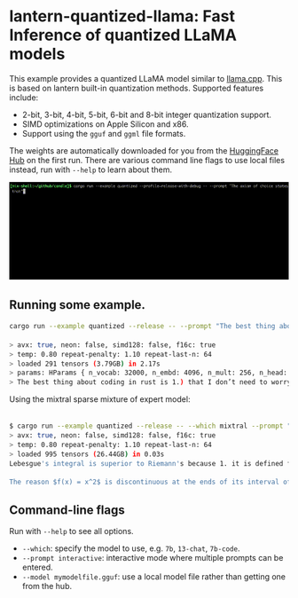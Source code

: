 # lantern-quantized-llama: Fast Inference of quantized LLaMA models

This example provides a quantized LLaMA model similar to
[llama.cpp](https://github.com/ggerganov/llama.cpp). This is based on lantern
built-in quantization methods. Supported features include:

- 2-bit, 3-bit, 4-bit, 5-bit, 6-bit and 8-bit integer quantization support.
- SIMD optimizations on Apple Silicon and x86.
- Support using the `gguf` and `ggml` file formats.

The weights are automatically downloaded for you from the [HuggingFace
Hub](https://huggingface.co/) on the first run. There are various command line
flags to use local files instead, run with `--help` to learn about them.

![Axiom of Choice](./assets/aoc.gif)

## Running some example.

```bash
cargo run --example quantized --release -- --prompt "The best thing about coding in rust is "

> avx: true, neon: false, simd128: false, f16c: true
> temp: 0.80 repeat-penalty: 1.10 repeat-last-n: 64
> loaded 291 tensors (3.79GB) in 2.17s
> params: HParams { n_vocab: 32000, n_embd: 4096, n_mult: 256, n_head: 32, n_layer: 32, n_rot: 128, ftype: 2 }
> The best thing about coding in rust is 1.) that I don’t need to worry about memory leaks, 2.) speed and 3.) my program will compile even on old machines.
```

Using the mixtral sparse mixture of expert model:
```bash

$ cargo run --example quantized --release -- --which mixtral --prompt "Lebesgue's integral is superior to Riemann's because "
> avx: true, neon: false, simd128: false, f16c: true
> temp: 0.80 repeat-penalty: 1.10 repeat-last-n: 64
> loaded 995 tensors (26.44GB) in 0.03s
Lebesgue's integral is superior to Riemann's because 1. it is defined for a wider class of functions, those which are absolutely integrable; 2. the definition does not involve limits in two variables---one being computed before the other (which makes some computations more difficult); and 3. interchange of order of integration is easier to establish than with Riemann's integral. On the other hand, Lebesgue's integral applies only for bounded functions defined on finite intervals; it does not provide numerical values for improper integrals. The latter are best evaluated using Cauchy's limit definition.

The reason $f(x) = x^2$ is discontinuous at the ends of its interval of definition, and Riemann's integral requires continuity on the whole of an open interval containing it (see our earlier post), sine no such function exists with this property, is that the endpoints are infinite in measure for Lebesgue's integral.
 ```


## Command-line flags

Run with `--help` to see all options.

- `--which`: specify the model to use, e.g. `7b`, `13-chat`, `7b-code`.
- `--prompt interactive`: interactive mode where multiple prompts can be
  entered.
- `--model mymodelfile.gguf`: use a local model file rather than getting one
  from the hub.
